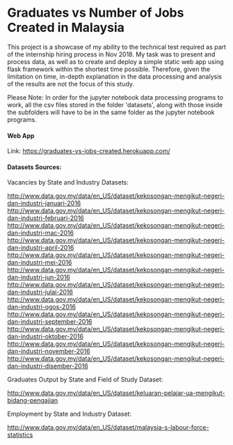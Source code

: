# Graduates vs Number of Jobs Created in Malaysia

This project is a showcase of my ability to the technical test required as part of the internship hiring process in Nov 2018. My task was to present and process data, as well as to create and deploy a simple static web app using flask framework within the shortest time possible. Therefore, given the limitation on time, in-depth explanation in the data processing and analysis of the results are not the focus of this study.

Please Note:
In order for the jupyter notebook data processing programs to work, all the csv files stored in the folder 'datasets', along with those inside the subfolders will have to be in the same folder as the jupyter notebook programs. 

#### Web App
Link: https://graduates-vs-jobs-created.herokuapp.com/

#### Datasets Sources:

Vacancies by State and Industry Datasets:

http://www.data.gov.my/data/en_US/dataset/kekosongan-mengikut-negeri-dan-industri-januari-2016
http://www.data.gov.my/data/en_US/dataset/kekosongan-mengikut-negeri-dan-industri-februari-2016
http://www.data.gov.my/data/en_US/dataset/kekosongan-mengikut-negeri-dan-industri-mac-2016
http://www.data.gov.my/data/en_US/dataset/kekosongan-mengikut-negeri-dan-industri-april-2016
http://www.data.gov.my/data/en_US/dataset/kekosongan-mengikut-negeri-dan-industri-mei-2016
http://www.data.gov.my/data/en_US/dataset/kekosongan-mengikut-negeri-dan-industri-jun-2016
http://www.data.gov.my/data/en_US/dataset/kekosongan-mengikut-negeri-dan-industri-julai-2016
http://www.data.gov.my/data/en_US/dataset/kekosongan-mengikut-negeri-dan-industri-ogos-2016
http://www.data.gov.my/data/en_US/dataset/kekosongan-mengikut-negeri-dan-industri-september-2016
http://www.data.gov.my/data/en_US/dataset/kekosongan-mengikut-negeri-dan-industri-oktober-2016
http://www.data.gov.my/data/en_US/dataset/kekosongan-mengikut-negeri-dan-industri-november-2016
http://www.data.gov.my/data/en_US/dataset/kekosongan-mengikut-negeri-dan-industri-disember-2016

Graduates Output by State and Field of Study Dataset: 

http://www.data.gov.my/data/en_US/dataset/keluaran-pelajar-ua-mengikut-bidang-pengajian

Employment by State and Industry Dataset:

http://www.data.gov.my/data/en_US/dataset/malaysia-s-labour-force-statistics
